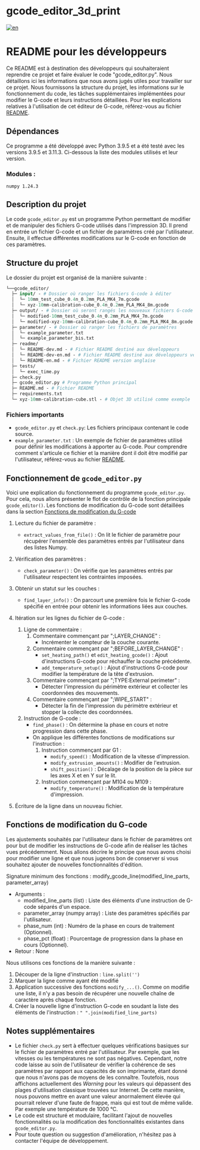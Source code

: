 # gcode_editor_3d_print

[![en](https://img.shields.io/badge/lang-en-red.svg)](https://github.com/m-mullins/gcode_editor_3d_print/blob/main/readme/README-dev-en.md)

# README pour les développeurs
Ce README est à destination des développeurs qui souhaiteraient reprendre ce projet et faire évaluer le code 
"gcode_editor.py". Nous détaillons ici les informations que nous avons jugés utiles pour travailler 
sur ce projet. Nous fournissons la structure du projet, les informations sur le fonctionnement du code, les tâches 
supplémentaires implémentées pour modifier le G-code et leurs instructions détaillées. Pour les explications relatives 
à l'utilisation de cet éditeur de G-code, référez-vous au fichier [README](../README.md).

## Dépendances

Ce programme a été développé avec Python 3.9.5 et a été testé avec les versions 3.9.5 et 3.11.3. Ci-dessous la liste des
modules utilisés et leur version.

### Modules :

`numpy 1.24.3`

## Description du projet

Le code `gcode_editor.py` est un programme Python permettant de modifier et de manipuler des fichiers G-code utilisés 
dans l'impression 3D. Il prend en entrée un fichier G-code et un fichier de paramètres créé par l'utilisateur. Ensuite,
il effectue différentes modifications sur le G-code en fonction de ces paramètres.

## Structure du projet

Le dossier du projet est organisé de la manière suivante :

````graphql
└──gcode_editor/
  ├─ input/ - # Dossier où ranger les fichiers G-code à éditer
  │  └─ 10mm_test_cube_0.4n_0.2mm_PLA_MK4_7m.gcode
  │  └─ xyz-10mm-calibration-cube_0.4n_0.2mm_PLA_MK4_8m.gcode
  ├─ output/ - # Dossier où seront rangés les nouveaux fichiers G-code après avoir été édité
  │  └─ modified-10mm_test_cube_0.4n_0.2mm_PLA_MK4_7m.gcode
  │  └─ modified-xyz-10mm-calibration-cube_0.4n_0.2mm_PLA_MK4_8m.gcode
  ├─ parameter/ - # Dossier où ranger les fichiers de paramètres
  │  └─ example_parameter.txt
  │  └─ example_parameter_bis.txt
  ├─ readme/
  │  └─ README-dev.md - # Fichier README destiné aux développeurs
  │  └─ README-dev-en.md - # Fichier README destiné aux développeurs version anglaise
  │  └─ README-en.md - # Fichier README version anglaise
  ├─ tests/
  │  └─ exec_time.py
  ├─ check.py
  ├─ gcode_editor.py # Programme Python principal
  ├─ README.md - # Fichier README
  ├─ requirements.txt
  └─ xyz-10mm-calibration-cube.stl - # Objet 3D utilisé comme exemple
````

### Fichiers importants

- `gcode_editor.py` et `check.py`: Les fichiers principaux contenant le code source.
- `example_parameter.txt` : Un exemple de fichier de paramètres utilisé pour définir les modifications à apporter au 
G-code. Pour comprendre comment s'articule ce fichier et la manière dont il doit être modifié par l'utilisateur, 
référez-vous au fichier [README](../README.md).

## Fonctionnement de `gcode_editor.py`

Voici une explication du fonctionnement du programme `gcode_editor.py`. Pour cela, nous allons présenter le flot de 
contrôle de la fonction principale `gcode_editor()`. Les fonctions de modification du G-code sont détaillées dans la 
section [Fonctions de modification du G-code](#fonctions-de-modification-du-g-code)

1. Lecture du fichier de paramètre :
   - `extract_values_from_file()` : On lit le fichier de paramètre pour récupérer l'ensemble des paramètres entrés par 
   l'utilisateur dans des listes Numpy.
   
2. Vérification des paramètres :
   - `check_parameter()` : On vérifie que les paramètres entrés par l'utilisateur respectent les contraintes imposées.
   
3. Obtenir un statut sur les couches :
   - `find_layer_info()` : On parcourt une première fois le fichier G-code spécifié en entrée pour obtenir les 
   informations liées aux couches.
   
4. Itération sur les lignes du fichier de G-code :
   1. Ligne de commentaire :
      1. Commentaire commençant par ";LAYER_CHANGE" :
         - Incrémenter le compteur de la couche courante.
      2. Commentaire commençant par ";BEFORE_LAYER_CHANGE" :
         - `set_heating_path()` et `edit_heating_gcode()` : Ajout d'instructions G-code pour réchauffer la couche 
         précédente.
         - `add_temperature_setup()` : Ajout d'instructions G-code pour modifier la température de la tête d'extrusion.
      3. Commentaire commençant par ";TYPE:External perimeter" : 
         - Détecter l'impression du périmètre extérieur et collecter les coordonnées des mouvements.
      4. Commentaire commençant par ";WIPE_START" :
         - Détecter la fin de l'impression du périmètre extérieur et stopper la collecte des coordonnées.
   2. Instruction de G-code :
      - `find_phase()` : On détermine la phase en cours et notre progression dans cette phase.
      - On applique les différentes fonctions de modifications sur l'instruction :
        1. Instruction commençant par G1 :
           - `modify_speed()` : Modification de la vitesse d'impression.
           - `modify_extrusion_amounts()` : Modifier de l'extrusion.
           - `shift_position()` : Décalage de la position de la pièce sur les axes X et en Y sur le lit.
        2. Instruction commençant par M104 ou M109 :
           - `modify_temperature()` : Modification de la température d'impression.

5. Écriture de la ligne dans un nouveau fichier.

## Fonctions de modification du G-code

Les ajustements souhaités par l'utilisateur dans le fichier de paramètres ont pour but de modifier les instructions de 
G-code afin de réaliser les tâches vues précédemment. Nous allons décrire le principe que nous avons choisi pour modifier une
ligne et que nous jugeons bon de conserver si vous souhaitez ajouter de nouvelles fonctionnalités d'édition.

Signature minimum des fonctions : modify_gcode_line(modified_line_parts, parameter_array)

- Arguments :
  - modified_line_parts (list) : Liste des éléments d'une instruction de G-code séparés d'un espace.
  - parameter_array (numpy array) : Liste des paramètres spécifiés par l'utilisateur.
  - phase_num (int) : Numéro de la phase en cours de traitement (Optionnel). 
  - phase_pct (float) : Pourcentage de progression dans la phase en cours (Optionnel).
- Retour : None

Nous utilisons ces fonctions de la manière suivante :

1. Découper de la ligne d'instruction : `line.split('')`
2. Marquer la ligne comme ayant été modifié
3. Application successive des fonctions `modify_...()`. Comme on modifie une liste, il n'y a pas besoin de récupérer une
nouvelle chaîne de caractère après chaque fonction.
4. Créer la nouvelle ligne d'instruction G-code en soudant la liste des éléments de l'instruction : 
`" ".join(modified_line_parts)`
     
## Notes supplémentaires

- Le fichier `check.py` sert à effectuer quelques vérifications basiques sur le fichier de paramètres entré par 
l'utilisateur. Par exemple, que les vitesses ou les températures ne sont pas négatives. Cependant, notre code laisse au 
soin de l'utilisateur de vérifier la cohérence de ses paramètres par rapport aux capacités de son imprimante, étant 
donné que nous n'avons pas de moyens de les connaître. Toutefois, nous affichons actuellement des *Warning* pour les
valeurs qui dépassent des plages d'utilisation classique trouvées sur Internet. De cette manière, nous pouvons mettre en 
avant une valeur anormalement élevée qui pourrait relever d'une faute de frappe, mais qui est tout de même valide. Par 
exemple une température de 1000 °C.
- Le code est structuré et modulaire, facilitant l'ajout de nouvelles fonctionnalités ou la modification des 
fonctionnalités existantes dans `gcode_editor.py`.
- Pour toute question ou suggestion d'amélioration, n'hésitez pas à contacter l'équipe de développement.
